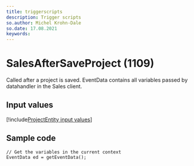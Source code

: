 ```yaml
---
title: triggerscripts
description: Trigger scripts
so.author: Michel Krohn-Dale
so.date: 17.08.2021
keywords:
---
```


# SalesAfterSaveProject (1109)

Called after a project is saved. EventData contains all variables passed by datahandler in the Sales client.

## Input values

[!include[ProjectEntity input values](includes/project-var.md)]

## Sample code

```crmscript
// Get the variables in the current context
EventData ed = getEventData();
```

